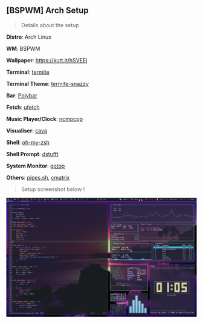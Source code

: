 ## [BSPWM] Arch Setup

> Details about the setup

**Distro**: Arch Linux

**WM**: BSPWM

**Wallpaper**: https://kutt.it/hSVEEj

**Terminal**: [termite](https://github.com/thestinger/termite)

**Terminal Theme**: [termite-snazzy](https://github.com/kbobrowski/termite-snazzy)

**Bar**: [Polybar](https://github.com/jaagr/polybar)

**Fetch**: [ufetch](https://gitlab.com/jschx/ufetch)

**Music Player/Clock**: [ncmpcpp](https://github.com/arybczak/ncmpcpp)

**Visualiser**: [cava](https://github.com/karlstav/cava)

**Shell**: [oh-my-zsh](https://github.com/robbyrussell/oh-my-zsh)

**Shell Prompt**: [dstufft](https://github.com/robbyrussell/oh-my-zsh/blob/master/themes/dstufft.zsh-theme)

**System Monitor**: [gotop](https://github.com/cjbassi/gotop)

**Others**: [pipes.sh](https://github.com/pipeseroni/pipes.sh), [cmatrix](https://github.com/abishekvashok/cmatrix)

> Setup screenshot below !

![Arch_Setup-Screenshot.png](Arch_Setup.png)

